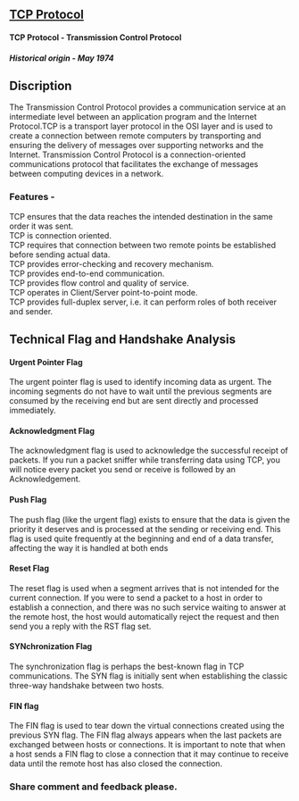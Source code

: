 ## [TCP Protocol](https://prayuja-teli.github.io/Blog/TCP)     

#### TCP Protocol - Transmission Control Protocol<br/>
##### Historical origin - May 1974

 ## Discription<br/>

The Transmission Control Protocol provides a communication service at an intermediate level between an application program and the Internet Protocol.TCP is a transport layer protocol in the OSI layer and is used to create a connection between remote computers by transporting and ensuring the delivery of messages over supporting networks and the Internet. Transmission Control Protocol is a connection-oriented communications protocol that facilitates the exchange of messages between computing devices in a network.<br/>

### Features -<br/>

TCP ensures that the data reaches the intended destination in the same order it was sent.<br/>
TCP is connection oriented.<br/> 
TCP requires that connection between two remote points be established before sending actual data.<br/>
TCP provides error-checking and recovery mechanism.<br/>
TCP provides end-to-end communication.<br/>
TCP provides flow control and quality of service.<br/>
TCP operates in Client/Server point-to-point mode.<br/>
TCP provides full-duplex server, i.e. it can perform roles of both receiver and sender.<br/>

## Technical Flag and Handshake Analysis<br/>

#### Urgent Pointer Flag<br/>

The urgent pointer flag is used to identify incoming data as urgent. The incoming segments do not have to wait until the previous segments are consumed by the receiving end but are sent directly and processed immediately. <br/>

#### Acknowledgment Flag<br/>
The acknowledgment flag is used to acknowledge the successful receipt of packets.  If you run a packet sniffer while transferring data using TCP, you will notice every packet you send or receive is followed by an Acknowledgement.<br/>

#### Push Flag<br/>
The push flag (like the urgent flag) exists to ensure that the data is given the priority it deserves and is processed at the sending or receiving end. This flag is used quite frequently at the beginning and end of a data transfer, affecting the way it is handled at both ends<br/>

#### Reset Flag<br/>
The reset flag is used when a segment arrives that is not intended for the current connection. If you were to send a packet to a host in order to establish a connection, and there was no such service waiting to answer at the remote host, the host would automatically reject the request and then send you a reply with the RST flag set.<br/>

#### SYNchronization Flag<br/>
The synchronization flag is perhaps the best-known flag in TCP communications. The SYN flag is initially sent when establishing the classic three-way handshake between two hosts.<br/>

#### FIN flag<br/>
The FIN flag is used to tear down the virtual connections created using the previous SYN flag.  The FIN flag always appears when the last packets are exchanged between hosts or connections. It is important to note that when a host sends a FIN flag to close a connection that it may continue to receive data until the remote host has also closed the connection.<br/>




### Share comment and feedback please.
